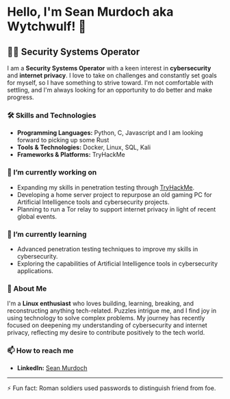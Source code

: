 # Hello, I'm Sean Murdoch aka Wytchwulf! 👋

## 👨‍💻 Security Systems Operator

I am a **Security Systems Operator** with a keen interest in **cybersecurity** and **internet privacy**. I love to take on challenges and constantly set goals for myself, so I have something to strive toward. I'm not comfortable with settling, and I'm always looking for an opportunity to do better and make progress.

### 🛠 Skills and Technologies

- **Programming Languages:** Python, C, Javascript and I am looking forward to picking up some Rust
- **Tools & Technologies:** Docker, Linux, SQL, Kali
- **Frameworks & Platforms:** TryHackMe

### 🔭 I’m currently working on

- Expanding my skills in penetration testing through [TryHackMe](https://tryhackme.com/p/Wytchwulf).
- Developing a home server project to repurpose an old gaming PC for Artificial Intelligence tools and cybersecurity projects.
- Planning to run a Tor relay to support internet privacy in light of recent global events.

### 🌱 I’m currently learning

- Advanced penetration testing techniques to improve my skills in cybersecurity.
- Exploring the capabilities of Artificial Intelligence tools in cybersecurity applications.

### 💬 About Me

I'm a **Linux enthusiast** who loves building, learning, breaking, and reconstructing anything tech-related. Puzzles intrigue me, and I find joy in using technology to solve complex problems. My journey has recently focused on deepening my understanding of cybersecurity and internet privacy, reflecting my desire to contribute positively to the tech world.

### 📫 How to reach me

- **LinkedIn:** [Sean Murdoch](https://www.linkedin.com/in/sean-murdoch-914398236)

---

⚡ Fun fact: Roman soldiers used passwords to distinguish friend from foe.

